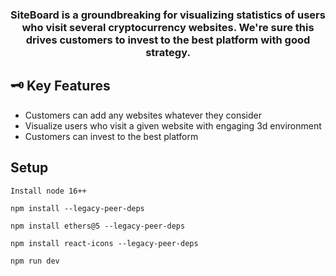 <h3 align = "center">SiteBoard is a groundbreaking for visualizing statistics of users who visit several cryptocurrency websites. We're sure this drives customers to invest to the best platform with good strategy.</h3>

## 🗝 Key Features

- Customers can add any websites whatever they consider
- Visualize users who visit a given website with engaging 3d environment
- Customers can invest to the best platform

## Setup

```
Install node 16++

npm install --legacy-peer-deps

npm install ethers@5 --legacy-peer-deps

npm install react-icons --legacy-peer-deps

npm run dev
```

